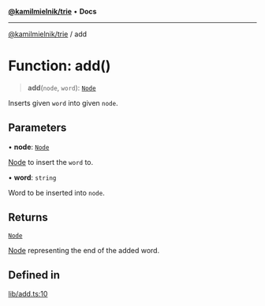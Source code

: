 [**@kamilmielnik/trie**](../README.md) • **Docs**

***

[@kamilmielnik/trie](../README.md) / add

# Function: add()

> **add**(`node`, `word`): [`Node`](../interfaces/Node.md)

Inserts given `word` into given `node`.

## Parameters

• **node**: [`Node`](../interfaces/Node.md)

[Node](../interfaces/Node.md) to insert the `word` to.

• **word**: `string`

Word to be inserted into `node`.

## Returns

[`Node`](../interfaces/Node.md)

[Node](../interfaces/Node.md) representing the end of the added word.

## Defined in

[lib/add.ts:10](https://github.com/kamilmielnik/trie/blob/master/src/lib/add.ts#L10)
